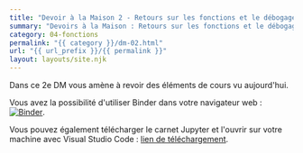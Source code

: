 ```yaml
---
title: "Devoir à la Maison 2 - Retours sur les fonctions et le débogage"
summary: "Devoirs à la Maison : Retours sur les fonctions et le débogage."
category: 04-fonctions
permalink: "{{ category }}/dm-02.html"
url: "{{ url_prefix }}/{{ permalink }}"
layout: layouts/site.njk
---
```


Dans ce 2e DM vous amène à revoir des éléments de cours vu aujourd'hui.

Vous avez la possibilité d'utiliser Binder dans votre navigateur web : <a href="https://mybinder.org/v2/gh/loic-yvonnet/algo-appliquee/master?filepath=cours%2F04-fonctions%2Fhomework-02.ipynb"><img class="inline" src="https://mybinder.org/badge_logo.svg" alt="Binder"></a>.

Vous pouvez également télécharger le carnet Jupyter et l'ouvrir sur votre machine avec Visual Studio Code : <a href="./homework-02.ipynb" download="dm-02.ipynb">lien de téléchargement</a>.